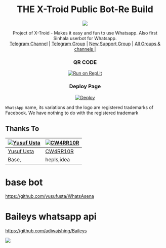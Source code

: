 <h1 align="center"><b> THE X-Troid Public Bot-Re Build  </b></h1>


<div align="center">
  <img border-radius: 15px src="https://telegra.ph/file/675d8a4daea08e130b9ba.jpg" >
  <p align="center">

<p align="center">
    Project of X-Troid - Makes it easy and fun to use Whatsapp. Also first Sinhala userbot for Whatsapp.
    <br>
        <a href="http://t.me/danumabots">Telegram Channel</a> |
        <a href="https://t.me/danuma01">Telegram Group</a> |
        <a href="https://chat.whatsapp.com/JigWG8oj1hj1YXLgJaqxta">New Support Group</a> |
        <a href="https://t.me/unofficialplugin">All Groups & channels </a> |
    <br>
</p>


### QR CODE
[![Run on Repl.it](https://repl.it/badge/github/quiec/whatsasena)](https://replit.com/@CTONLINE/Xtroid-New?v=1)

### Deploy Page
[![Deploy](https://www.herokucdn.com/deploy/button.svg)](https://heroku.com/deploy?template=https://github.com/thinura2003/ALPHA-V4)
</div>

`WhatsApp` name, its variations and the logo are registered trademarks of Facebook. We have nothing to do with the registered trademark
## Thanks To
[![Yusuf Usta](https://github.com/yusufusta.png?size=50)](https://t.me/fusufs)  | [![CW4RR10R](https://github.com/CW4RR10R.png?size=50)](https://github.com/CW4RR10R)
----|----|
[Yusuf Usta](https://t.me/fusufs) | [CW4RR10R](https://t.meW4RR10R)
 Base, | hepls,idea
# base bot
https://github.com/yusufusta/WhatsAsena
# Baileys whatsapp api 
https://github.com/adiwajshing/Baileys

[![](https://telegra.ph/file/1c742619b421e4713e414.jpg?size=50)](https://t.me/danumabots) 

